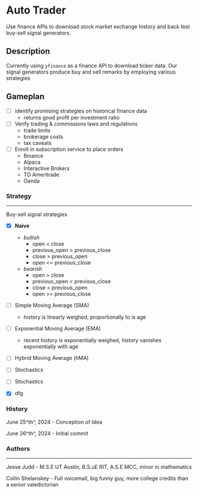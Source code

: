 # Auto Trader
Use finance APIs to download stock market exchange history and back test buy-sell signal generators.

## Description
Currently using `yfinance` as a finance API to download ticker data. Our signal generators produce buy and sell remarks by employing various strategies

## Gameplan
- [ ] identify promising strategies on historical finance data
    - returns good profit per investment ratio
- [ ] Verify trading & commissions laws and regulations
    - trade limits
    - brokerage costs
    - tax caveats
- [ ] Enroll in subscription service to place orders
    - Binance
    - Alpaca
    - Interactive Brokers
    - TD Ameritrade
    - Oanda

### Strategy
-------
Buy-sell signal strategies
 - [x] **Naive**
    - *bullish*
        - open < close
        - previous_open > previous_close
        - close > previous_open
        - open <= previous_close
    - *bearish*
        - open > close
        - previous_open < previous_close
        - close < previous_open
        - open >= previous_close

 - [ ] Simple Moving Average (SMA)
    - history is linearly weighed, proportionally to is age
 - [ ] Exponential Moving Average (EMA)
    - recent history is exponentially weighed, history vanishes exponentially with age
 - [ ] Hybrid Moving Average (hMA)
 - [ ] Stochastics
 - [ ] Stochastics
 - [x] dfg 

### History
June 25^th^, 2024 - Conception of Idea

June 26^th^, 2024 - Initial commit

### Authors
-------
Jesse Judd - M.S.E UT Austin, B.S.uE RIT, A.S.E MCC, minor in mathematics

Collin Shelanskey - Full voicemail, big funny guy, more college credits than a senior valedictorian




